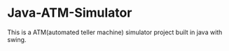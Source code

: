 # Java-ATM-Simulator
This is a ATM(automated teller machine) simulator project built in java with swing.
